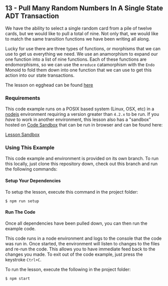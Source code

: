 ## 13 - Pull Many Random Numbers In A Single State ADT Transaction

We have the ability to select a single random card from a pile of twelve cards,
but we would like to pull a total of nine. Not only that, we would like to match
the same transition functions we have been writing all along.

Lucky for use there are three types of functions, or morphisms that we can use
to get us everything we need. We use an anamorphism to expand our one function
into a list of nine functions. Each of these functions are endomorphisms, so we
can use the `mreduce` catamorphism with the `Endo` Monoid to fold them down into
one function that we can use to get this action into our state transactions.

The lesson on egghead can be found [here][5]

### Requirements
This code example runs on a POSIX based system (Linux, OSX, etc) in a [nodejs][2] environment
requiring a version greater than `4.2.x` to be run. If you *have* to work in another environment,
this lesson also has a "sandbox" hosted on [Code Sandbox][3] that can be run in browser and can be found
here:

[Lesson Sandbox][4]

### Using This Example
This code example and environment is provided on its own branch. To run this locally, just clone
this repository down, check out this branch and run the following commands:

#### Setup Your Dependencies
To setup the lesson, execute this command in the project folder:

```
$ npm run setup
```

#### Run The Code
Once all dependencies have been pulled down, you can then run the example code.

This code runs in a node environment and logs to the console that the code was run in. Once
started, the environment will listen to changes to the files and re-run the code. This allows
you to have immediate feed back to the changes you made. To exit out of the code example,
just press the keystroke `Ctrl+C`.

To run the lesson, execute the following in the project folder:

```
$ npm start
```

[1]: https://egghead.io/instructors/ian-hofmann-hicks
[2]: https://nodejs.org/
[3]: https://codesandbox.io/

[4]: https://codesandbox.io/s/github/eggheadio-projects/redux-and-the-state-adt/tree/master/13
[5]: https://egghead.io/lessons/redux-pull-many-random-numbers-in-a-single-state-adt-transaction
